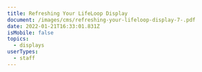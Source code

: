 ```yaml
---
title: Refreshing Your LifeLoop Display
document: /images/cms/refreshing-your-lifeloop-display-7-.pdf
date: 2022-01-21T16:33:01.831Z
isMobile: false
topics:
  - displays
userTypes:
  - staff
---
```

